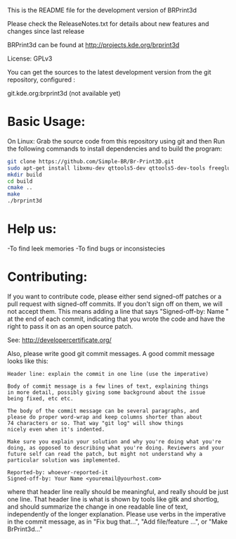 This is the README file for the development version of BRPrint3d

Please check the ReleaseNotes.txt for details about new features and
changes since last release

BRPrint3d can be found at http://projects.kde.org/brprint3d

License: GPLv3

You can get the sources to the latest development version from the git
repository, configured :

git.kde.org:brprint3d (not available yet)

Basic Usage:
============
On Linux:
Grab the source code from this repository using git and then
Run the following commands to install dependencies and to build the program:

```sh
git clone https://github.com/Simple-BR/Br-Print3D.git
sudo apt-get install libxmu-dev qttools5-dev qttools5-dev-tools freeglut3-dev
mkdir build
cd build
cmake ..
make
./brprint3d
```
Help us:
========
-To find leek memories
-To find bugs or inconsistecies

Contributing:
=============

If you want to contribute code, please either send signed-off patches or
a pull request with signed-off commits.  If you don't sign off on them,
we will not accept them. This means adding a line that says
"Signed-off-by: Name <email>" at the end of each commit, indicating that
you wrote the code and have the right to pass it on as an open source
patch.

See: http://developercertificate.org/

Also, please write good git commit messages.  A good commit message
looks like this:

	Header line: explain the commit in one line (use the imperative)

	Body of commit message is a few lines of text, explaining things
	in more detail, possibly giving some background about the issue
	being fixed, etc etc.

	The body of the commit message can be several paragraphs, and
	please do proper word-wrap and keep columns shorter than about
	74 characters or so. That way "git log" will show things
	nicely even when it's indented.

	Make sure you explain your solution and why you're doing what you're
	doing, as opposed to describing what you're doing. Reviewers and your
	future self can read the patch, but might not understand why a
	particular solution was implemented.

	Reported-by: whoever-reported-it
	Signed-off-by: Your Name <youremail@yourhost.com>

where that header line really should be meaningful, and really should be
just one line.  That header line is what is shown by tools like gitk and
shortlog, and should summarize the change in one readable line of text,
independently of the longer explanation. Please use verbs in the
imperative in the commit message, as in "Fix bug that...", "Add
file/feature ...", or "Make BrPrint3d..."
